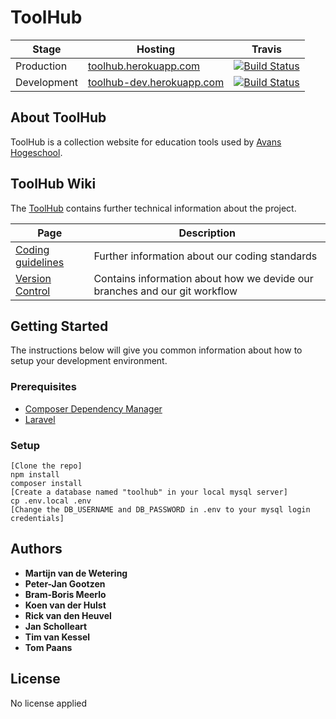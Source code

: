 # ToolHub

| Stage         | Hosting       | Travis        |
| ------------- | ------------- | ------------- |
| Production    | [toolhub.herokuapp.com](https://toolhub.herokuapp.com) | [![Build Status](https://travis-ci.com/Peter-JanGootzen/ToolHub.svg?token=gKkRerZGe1KXx3pyWUTq&branch=master)](https://travis-ci.com/Peter-JanGootzen/ToolHub) |
| Development   | [toolhub-dev.herokuapp.com](https://toolhub-dev.herokuapp.com) | [![Build Status](https://travis-ci.com/Peter-JanGootzen/ToolHub.svg?token=gKkRerZGe1KXx3pyWUTq&branch=dev)](https://travis-ci.com/Peter-JanGootzen/ToolHub) |

## About ToolHub

ToolHub is a collection website for education tools used by [Avans Hogeschool](http://www.avans.nl/).

## ToolHub Wiki

The [ToolHub](https://github.com/Peter-JanGootzen/ToolHub/wiki) contains further technical information about the project.

| Page       | Description |
| ------------- | ------------- |
| [Coding guidelines](https://github.com/Peter-JanGootzen/ToolHub/wiki/Coding-Guidelines) | Further information about our coding standards  |
| [Version Control](https://github.com/Peter-JanGootzen/ToolHub/wiki/Version-Control)  | Contains information about how we devide our branches and our git workflow  |

## Getting Started

The instructions below will give you common information about how to setup your development environment.

### Prerequisites

* [Composer Dependency Manager](https://getcomposer.org/)
* [Laravel](https://laravel.com/docs/5.6#installation)

### Setup

```
[Clone the repo]
npm install
composer install
[Create a database named "toolhub" in your local mysql server]
cp .env.local .env
[Change the DB_USERNAME and DB_PASSWORD in .env to your mysql login credentials]
```

## Authors

* **Martijn van de Wetering**
* **Peter-Jan Gootzen**
* **Bram-Boris Meerlo**
* **Koen van der Hulst**
* **Rick van den Heuvel**
* **Jan Scholleart**
* **Tim van Kessel**
* **Tom Paans**

## License

No license applied
